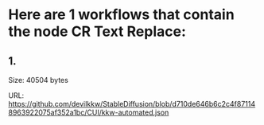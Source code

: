 # Here are 1 workflows that contain the node CR Text Replace:

## 1. 

Size: 40504 bytes

URL: https://github.com/devilkkw/StableDiffusion/blob/d710de646b6c2c4f871148963922075af352a1bc/CUI/kkw-automated.json

